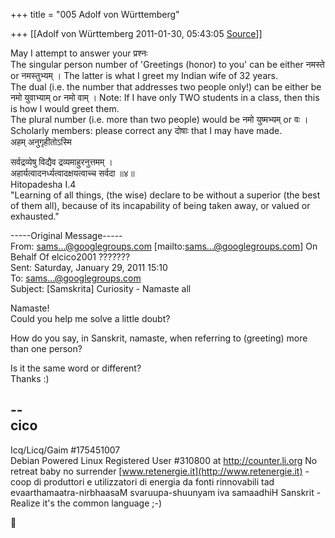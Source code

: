 +++
title = "005 Adolf von Württemberg"

+++
[[Adolf von Württemberg	2011-01-30, 05:43:05 [Source](https://groups.google.com/g/samskrita/c/XqC4LjwtVkM)]]



May I attempt to answer your प्रश्नः  
The singular person number of 'Greetings (honor) to you' can be either नमस्ते or नमस्तुभ्यम् । The latter is what I greet my Indian wife of 32 years.  
The dual (i.e. the number that addresses two people only!) can be either be नमो युवाभ्याम् or नमो वाम् । Note: If I have only TWO students in a class, then this is how I would greet them.  
The plural number (i.e. more than two people) would be नमो युष्मभ्यम् or वः ।  
Scholarly members: please correct any दोषाः that I may have made.  
अहम् अनुगृहीतोऽस्मि  
  
  
सर्वद्रव्येषु विद्यैव द्रव्यमाहुरनुत्तमम् ।  
अहार्यत्‍वादनर्ध्यत्‍वादक्षयत्‍वाच्च सर्वदा ॥४॥  
Hitopadesha I.4  
"Learning of all things, (the wise) declare to be without a superior (the best of them all), because of its incapability of being taken away, or valued or exhausted."  

  
  
-----Original Message-----  
From: [sams...@googlegroups.com]() \[mailto:[sams...@googlegroups.com]()\] On Behalf Of elcico2001 ???????  
Sent: Saturday, January 29, 2011 15:10  
To: [sams...@googlegroups.com]()  
Subject: \[Samskrita\] Curiosity - Namaste all  
  

Namaste!  
Could you help me solve a little doubt?  

How do you say, in Sanskrit, namaste, when referring to (greeting) more than one person?  

Is it the same word or different?  
Thanks :)  
  
--  
cico  
----  
Icq/Licq/Gaim #175451007  
Debian Powered Linux Registered User #310800 at <http://counter.li.org> No retreat baby no surrender [www.retenergie.it](http://www.retenergie.it) - coop di produttori e utilizzatori di energia da fonti rinnovabili tad evaarthamaatra-nirbhaasaM svaruupa-shuunyam iva samaadhiH Sanskrit - Realize it's the common language ;-)  
  



